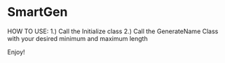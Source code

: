 # SmartGen
HOW TO USE:
1.) Call the Initialize class
2.) Call the GenerateName Class with your desired minimum and maximum length

Enjoy!
